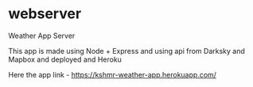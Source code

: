 # webserver
Weather App Server

This app is made using Node + Express and using api from Darksky and Mapbox and deployed and Heroku

Here the app link - https://kshmr-weather-app.herokuapp.com/
